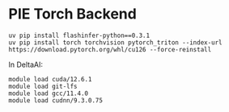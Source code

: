 
# PIE Torch Backend

```
uv pip install flashinfer-python==0.3.1
uv pip install torch torchvision pytorch_triton --index-url https://download.pytorch.org/whl/cu126 --force-reinstall
```


In DeltaAI:
```aiignore
module load cuda/12.6.1
module load git-lfs
module load gcc/11.4.0
module load cudnn/9.3.0.75
```